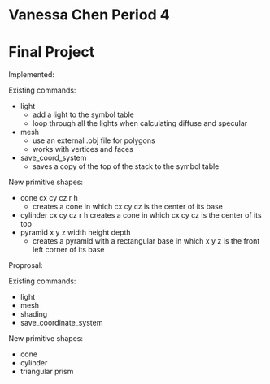 # Vanessa Chen Period 4
# Final Project

Implemented:

Existing commands:
- light
  - add a light to the symbol table
  - loop through all the lights when calculating diffuse and specular
- mesh
  - use an external .obj file for polygons
  - works with vertices and faces
- save_coord_system
  - saves a copy of the top of the stack to the symbol table

New primitive shapes:
- cone cx cy cz r h
  - creates a cone in which cx cy cz is the center of its base
- cylinder cx cy cz r h
  creates a cone in which cx cy cz is the center of its top 
- pyramid x y z width height depth
  - creates a pyramid with a rectangular base in which x y z is the front left corner of its base

Proprosal:

Existing commands:
- light
- mesh
- shading
- save_coordinate_system

New primitive shapes:
- cone
- cylinder
- triangular prism

